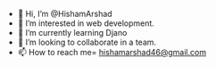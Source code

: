- 👋 Hi, I’m @HishamArshad
- 👀 I’m interested in web development.
- 🌱 I’m currently learning Djano 
- 💞️ I’m looking to collaborate in a team.
- 📫 How to reach me= hishamarshad46@gmail.com

<!---
HishamArshad/HishamArshad is a ✨ special ✨ repository because its `README.md` (this file) appears on your GitHub profile.
You can click the Preview link to take a look at your changes.
--->
